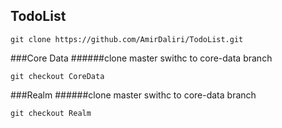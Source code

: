 ## TodoList

```
git clone https://github.com/AmirDaliri/TodoList.git
```

###Core Data
######clone master swithc to core-data branch 
```
git checkout CoreData
```
###Realm
######clone master swithc to core-data branch
```
git checkout Realm
```
